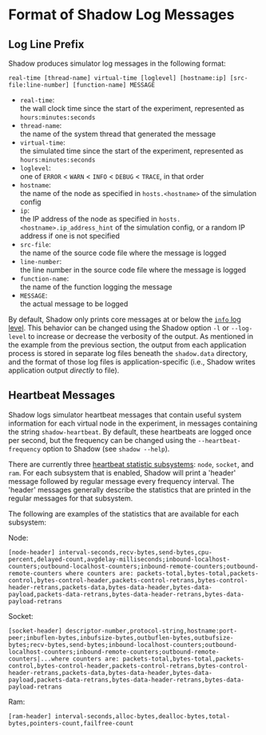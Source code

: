 # Format of Shadow Log Messages

## Log Line Prefix

Shadow produces simulator log messages in the following format:

```text
real-time [thread-name] virtual-time [loglevel] [hostname:ip] [src-file:line-number] [function-name] MESSAGE
```

- `real-time`:  
  the wall clock time since the start of the experiment, represented as
  `hours:minutes:seconds`
- `thread-name`:  
  the name of the system thread that generated the message
- `virtual-time`:  
  the simulated time since the start of the experiment, represented as
  `hours:minutes:seconds`
- `loglevel`:  
  one of `ERROR` < `WARN` < `INFO` < `DEBUG` < `TRACE`, in that order
- `hostname`:  
  the name of the node as specified in `hosts.<hostname>` of the simulation
  config
- `ip`:  
  the IP address of the node as specified in `hosts.<hostname>.ip_address_hint`
  of the simulation config, or a random IP address if one is not specified  
- `src-file`:  
  the name of the source code file where the message is logged
- `line-number`:  
  the line number in the source code file where the message is logged
- `function-name`:  
  the name of the function logging the message
- `MESSAGE`:  
  the actual message to be logged

By default, Shadow only prints core messages at or below the [`info` log
level](shadow_config_spec.md#generallog_level). This behavior can be changed
using the Shadow option `-l` or `--log-level` to increase or decrease the
verbosity of the output. As mentioned in the example from the previous section,
the output from each application process is stored in separate log files beneath
the `shadow.data` directory, and the format of those log files is
application-specific (i.e., Shadow writes application output _directly_ to
file).

## Heartbeat Messages

Shadow logs simulator heartbeat messages that contain useful system information
for each virtual node in the experiment, in messages containing the string
`shadow-heartbeat`. By default, these heartbeats are logged once per second, but
the frequency can be changed using the `--heartbeat-frequency` option to Shadow
(see `shadow --help`).

There are currently three [heartbeat statistic
subsystems](shadow_config_spec.md#host_defaultsheartbeat_log_info): `node`,
`socket`, and `ram`. For each subsystem that is enabled, Shadow will print a
'header' message followed by regular message every frequency interval. The
'header' messages generally describe the statistics that are printed in the
regular messages for that subsystem.

The following are examples of the statistics that are available for each
subsystem:

Node:

```
[node-header] interval-seconds,recv-bytes,send-bytes,cpu-percent,delayed-count,avgdelay-milliseconds;inbound-localhost-counters;outbound-localhost-counters;inbound-remote-counters;outbound-remote-counters where counters are: packets-total,bytes-total,packets-control,bytes-control-header,packets-control-retrans,bytes-control-header-retrans,packets-data,bytes-data-header,bytes-data-payload,packets-data-retrans,bytes-data-header-retrans,bytes-data-payload-retrans
```

Socket:

```
[socket-header] descriptor-number,protocol-string,hostname:port-peer;inbuflen-bytes,inbufsize-bytes,outbuflen-bytes,outbufsize-bytes;recv-bytes,send-bytes;inbound-localhost-counters;outbound-localhost-counters;inbound-remote-counters;outbound-remote-counters|...where counters are: packets-total,bytes-total,packets-control,bytes-control-header,packets-control-retrans,bytes-control-header-retrans,packets-data,bytes-data-header,bytes-data-payload,packets-data-retrans,bytes-data-header-retrans,bytes-data-payload-retrans
```

Ram:

```
[ram-header] interval-seconds,alloc-bytes,dealloc-bytes,total-bytes,pointers-count,failfree-count
```
